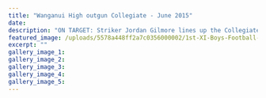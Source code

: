 ```yaml
---
title: "Wanganui High outgun Collegiate - June 2015"
date: 
description: "ON TARGET: Striker Jordan Gilmore lines up the Collegiate goalie to help WHS cruise home 7-1 last week."
featured_image: /uploads/5578a448ff2a7c0356000002/1st-XI-Boys-Football-(14)10.6.15.MUL.JPG
excerpt: ""
gallery_image_1: 
gallery_image_2: 
gallery_image_3: 
gallery_image_4: 
gallery_image_5: 
---
```

